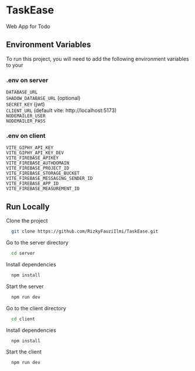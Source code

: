 
# TaskEase

Web App for Todo


## Environment Variables

To run this project, you will need to add the following environment variables to your 

### .env on server
`DATABASE_URL`\
`SHADOW_DATABASE_URL` (optional)\
`SECRET_KEY` (jwt)\
`CLIENT_URL` (default vite: http://localhost:5173) \
`NODEMAILER_USER`\
`NODEMAILER_PASS` 

### .env on client
`VITE_GIPHY_API_KEY`\
`VITE_GIPHY_API_KEY_DEV`  
`VITE_FIREBASE_APIKEY`\
`VITE_FIREBASE_AUTHDOMAIN`\
`VITE_FIREBASE_PROJECT_ID`\
`VITE_FIREBASE_STORAGE_BUCKET`\
`VITE_FIREBASE_MESSAGING_SENDER_ID`\
`VITE_FIREBASE_APP_ID`\
`VITE_FIREBASE_MEASUREMENT_ID`
## Run Locally

Clone the project

```bash
  git clone https://github.com/RizkyFauziIlmi/TaskEase.git
```

Go to the server directory

```bash
  cd server
```

Install dependencies

```bash
  npm install
```

Start the server

```bash
  npm run dev
```
Go to the client directory

```bash
  cd client
```

Install dependencies

```bash
  npm install
```

Start the client

```bash
  npm run dev
```
